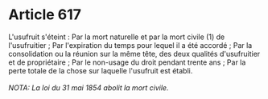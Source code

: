 # Article 617

L'usufruit s'éteint :   Par la mort naturelle et par la mort civile (1) de l'usufruitier ;   Par l'expiration du temps pour lequel il a été accordé ;   Par la consolidation ou la réunion sur la même tête, des deux qualités d'usufruitier et de propriétaire ;   Par le non-usage du droit pendant trente ans ;   Par la perte totale de la chose sur laquelle l'usufruit est établi.<br/><br/><i>NOTA:  La loi du 31 mai 1854 abolit la mort civile.</i>